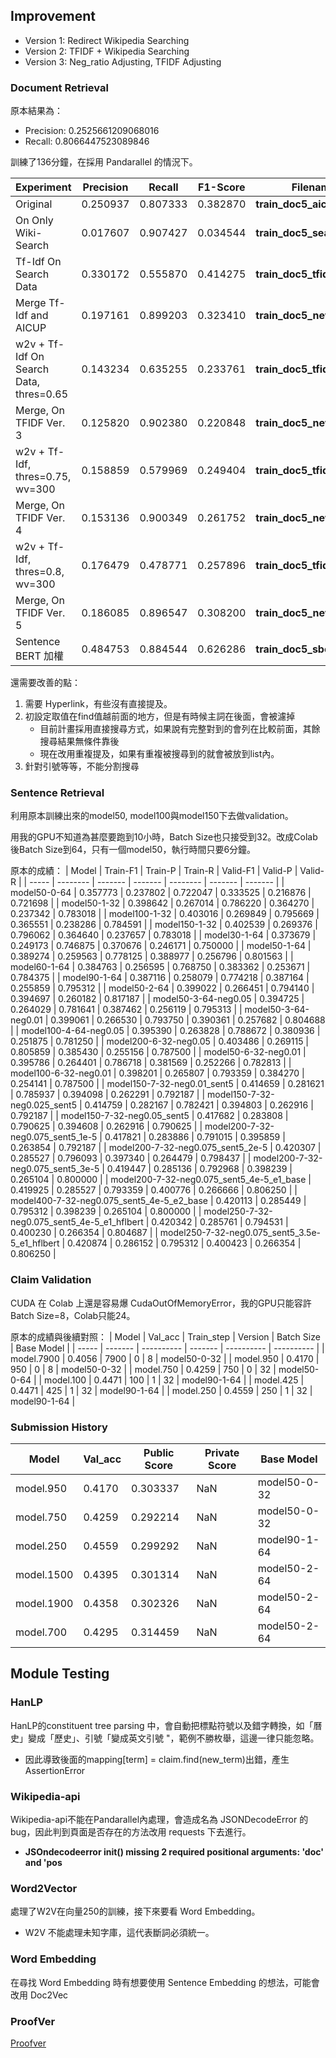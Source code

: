 ## Improvement
- Version 1: Redirect Wikipedia Searching
- Version 2: TFIDF + Wikipedia Searching
- Version 3: Neg_ratio Adjusting, TFIDF Adjusting

### Document Retrieval
原本結果為：
- Precision: 0.2525661209068016
- Recall: 0.8066447523089846

訓練了136分鐘，在採用 Pandarallel 的情況下。

| Experiment  | Precision | Recall | F1-Score | Filename |
| ----------- | --------- | ------ | -------- | -------- |
| Original                                       | 0.250937 | 0.807333 | 0.382870 | **train_doc5_aicup.jsonl**                     |
| On Only Wiki-Search                        | 0.017607 | 0.907427 | 0.034544 | **train_doc5_search.jsonl**                    |
| Tf-Idf On Search Data                      | 0.330172 | 0.555870 | 0.414275 | **train_doc5_tfidf_1.jsonl**                   |
| Merge Tf-Idf and AICUP                     | 0.197161 | 0.899203 | 0.323410 | **train_doc5_new_2.jsonl**                     |
| w2v + Tf-Idf On Search Data, thres=0.65    | 0.143234 | 0.635255 | 0.233761 | **train_doc5_tfidf_3.jsonl**                   |
| Merge, On TFIDF Ver. 3                     | 0.125820 | 0.902380 | 0.220848 | **train_doc5_new_4.jsonl**                     |
| w2v + Tf-Idf, thres=0.75, wv=300           | 0.158859 | 0.579969 | 0.249404 | **train_doc5_tfidf_4.jsonl**                   |
| Merge, On TFIDF Ver. 4                     | 0.153136 | 0.900349 | 0.261752 | **train_doc5_new_5.jsonl**                     |
| w2v + Tf-Idf, thres=0.8, wv=300            | 0.176479 | 0.478771 | 0.257896 | **train_doc5_tfidf_5.jsonl**                   |
| Merge, On TFIDF Ver. 5                     | 0.186085 | 0.896547 | 0.308200 | **train_doc5_new_6.jsonl**                     |
| Sentence BERT 加權                | 0.484753 | 0.884544 | 0.626286 | **train_doc5_sbert.jsonl**                     |

還需要改善的點：
1. 需要 Hyperlink，有些沒有直接提及。
2. 初設定取值在find值越前面的地方，但是有時候主詞在後面，會被濾掉
    - 目前計畫採用直接搜尋方式，如果說有完整對到的會列在比較前面，其餘搜尋結果無條件靠後
    - 現在改用重複提及，如果有重複被搜尋到的就會被放到list內。
3. 針對引號等等，不能分割搜尋

### Sentence Retrieval
利用原本訓練出來的model50, model100與model150下去做validation。

用我的GPU不知道為甚麼要跑到10小時，Batch Size也只接受到32。改成Colab後Batch Size到64，只有一個model50，執行時間只要6分鐘。

原本的成績：
| Model | Train-F1 | Train-P | Train-R | Valid-F1 | Valid-P | Valid-R |
| ----- | -------- | ------- | ------- | -------- | ------- | ------- |
| model50-0-64         | 0.357773 | 0.237802 | 0.722047 | 0.333525 | 0.216876 | 0.721698 |
| model50-1-32         | 0.398642 | 0.267014 | 0.786220 | 0.364270 | 0.237342 | 0.783018 |
| model100-1-32        | 0.403016 | 0.269849 | 0.795669 | 0.365551 | 0.238286 | 0.784591 |
| model150-1-32        | 0.402539 | 0.269376 | 0.796062 | 0.364640 | 0.237657 | 0.783018 |
| model30-1-64         | 0.373679 | 0.249173 | 0.746875 | 0.370676 | 0.246171 | 0.750000 |
| model50-1-64         | 0.389274 | 0.259563 | 0.778125 | 0.388977 | 0.256796 | 0.801563 |
| model60-1-64         | 0.384763 | 0.256595 | 0.768750 | 0.383362 | 0.253671 | 0.784375 |
| model90-1-64         | 0.387116 | 0.258079 | 0.774218 | 0.387164 | 0.255859 | 0.795312 |
| model50-2-64         | 0.399022 | 0.266451 | 0.794140 | 0.394697 | 0.260182 | 0.817187 |
| model50-3-64-neg0.05  | 0.394725 | 0.264029 | 0.781641 | 0.387462 | 0.256119 | 0.795313 |
| model50-3-64-neg0.01  | 0.399061 | 0.266530 | 0.793750 | 0.390361 | 0.257682 | 0.804688 |
| model100-4-64-neg0.05 | 0.395390 | 0.263828 | 0.788672 | 0.380936 | 0.251875 | 0.781250 |
| model200-6-32-neg0.05 | 0.403486 | 0.269115 | 0.805859 | 0.385430 | 0.255156 | 0.787500 |
| model50-6-32-neg0.01  | 0.395786 | 0.264401 | 0.786718 | 0.381569 | 0.252266 | 0.782813 |
| model100-6-32-neg0.01 | 0.398201 | 0.265807 | 0.793359 | 0.384270 | 0.254141 | 0.787500 |
| model150-7-32-neg0.01_sent5  | 0.414659 | 0.281621 | 0.785937 | 0.394098 | 0.262291 | 0.792187 |
| model150-7-32-neg0.025_sent5 | 0.414759 | 0.282167 | 0.782421 | 0.394803 | 0.262916 | 0.792187 |
| model150-7-32-neg0.05_sent5  | 0.417682 | 0.283808 | 0.790625 | 0.394608 | 0.262916 | 0.790625 |
| model200-7-32-neg0.075_sent5_1e-5 | 0.417821 | 0.283886 | 0.791015 | 0.395859 | 0.263854 | 0.792187 |
| model200-7-32-neg0.075_sent5_2e-5 | 0.420307 | 0.285527 | 0.796093 | 0.397340 | 0.264479 | 0.798437 |
| model200-7-32-neg0.075_sent5_3e-5 | 0.419447 | 0.285136 | 0.792968 | 0.398239 | 0.265104 | 0.800000 |
| model200-7-32-neg0.075_sent5_4e-5_e1_base    | 0.419925 | 0.285527 | 0.793359 | 0.400776 | 0.266666 | 0.806250 |
| model400-7-32-neg0.075_sent5_4e-5_e2_base    | 0.420113 | 0.285449 | 0.795312 | 0.398239 | 0.265104 | 0.800000 |
| model250-7-32-neg0.075_sent5_4e-5_e1_hflbert | 0.420342 | 0.285761 | 0.794531 | 0.400230 | 0.266354 | 0.804687 |
| model250-7-32-neg0.075_sent5_3.5e-5_e1_hflbert | 0.420874 | 0.286152 | 0.795312 | 0.400423 | 0.266354 | 0.806250 |

### Claim Validation
CUDA 在 Colab 上還是容易爆 CudaOutOfMemoryError，我的GPU只能容許Batch Size=8，Colab只能24。

原本的成績與後續對照：
| Model | Val_acc | Train_step | Version | Batch Size | Base Model |
| ----- | ------- | ---------- | ------- | ---------- | ---------- |
| model.7900 | 0.4056 | 7900 | 0  | 8  | model50-0-32 |
| model.950  | 0.4170 | 950  | 0  | 8  | model50-0-32 |
| model.750  | 0.4259 | 750  | 0  | 32 | model50-0-64 |
| model.100  | 0.4471 | 100  | 1  | 32 | model90-1-64 |
| model.425  | 0.4471 | 425  | 1  | 32 | model90-1-64 |
| model.250  | 0.4559 | 250  | 1  | 32 | model90-1-64 |

### Submission History
| Model | Val_acc | Public Score | Private Score | Base Model |
| ----- | ------- | ------------ | ------------- | ---------- |
| model.950  | 0.4170 | 0.303337 | NaN | model50-0-32  |
| model.750  | 0.4259 | 0.292214 | NaN | model50-0-32  |
| model.250  | 0.4559 | 0.299292 | NaN | model90-1-64  |
| model.1500 | 0.4395 | 0.301314 | NaN | model50-2-64  |
| model.1900 | 0.4358 | 0.302326 | NaN | model50-2-64  |
| model.700  | 0.4295 | 0.314459 | NaN | model50-2-64  |

## Module Testing
### HanLP
HanLP的constituent tree parsing 中，會自動把標點符號以及錯字轉換，如「曆史」變成「歷史」、引號「變成英文引號 "，範例不勝枚舉，這邊一律只能忽略。
- 因此導致後面的mapping[term] = claim.find(new_term)出錯，產生AssertionError

### Wikipedia-api
Wikipedia-api不能在Pandarallel內處理，會造成名為 JSONDecodeError 的 bug，因此判到頁面是否存在的方法改用 requests 下去進行。
- **JSOndecodeerror __init__() missing 2 required positional arguments: 'doc' and 'pos**

### Word2Vector
處理了W2V在向量250的訓練，接下來要看 Word Embedding。
- W2V 不能處理未知字庫，這代表斷詞必須統一。

### Word Embedding
在尋找 Word Embedding 時有想要使用 Sentence Embedding 的想法，可能會改用 Doc2Vec

### ProofVer
[Proofver](https://github.com/krishnamrith12/ProoFVer)
